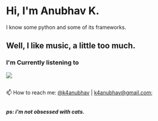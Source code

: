# Hi, I'm Anubhav K.

I know some python and some of its frameworks.

## Well, I like music, a little too much.

### I'm Currently listening to 
<a href="https://api.k4anubhav.com/spotify/d91c12fd-0726-4ae4-bf55-7b121e3114aa/current-track/redirect"><img src="https://api.k4anubhav.com/spotify/d91c12fd-0726-4ae4-bf55-7b121e3114aa/current-track/banner/"></a>
 

##
📫 How to reach me: [@k4anubhav](https://t.me/k4anubhav) | [k4anubhav@gmail.com](mailto:k4anubhav@gmail.com?body=Hey%2C%20I%20just%20found%20you%20via%20your%20github%20profile.);

##

##### ps: i'm not obsessed with cats.
